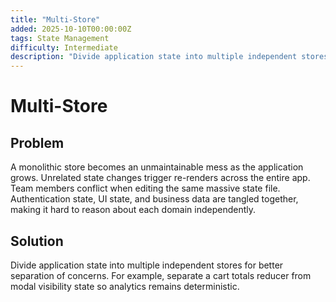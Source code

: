 ```yaml
---
title: "Multi-Store"
added: 2025-10-10T00:00:00Z
tags: State Management
difficulty: Intermediate
description: "Divide application state into multiple independent stores for better separation of concerns."
---
```

# Multi-Store

## Problem

A monolithic store becomes an unmaintainable mess as the application grows. Unrelated state changes trigger re-renders across the entire app. Team members conflict when editing the same massive state file. Authentication state, UI state, and business data are tangled together, making it hard to reason about each domain independently.

## Solution

Divide application state into multiple independent stores for better separation of concerns. For example, separate a cart totals reducer from modal visibility state so analytics remains deterministic.
